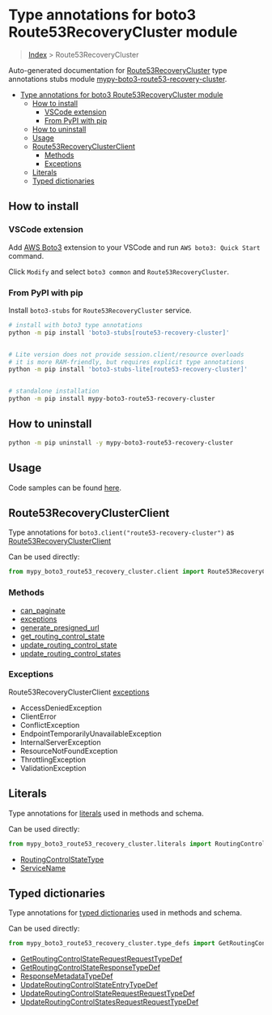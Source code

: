 <a id="type-annotations-for-boto3-route53recoverycluster-module"></a>

# Type annotations for boto3 Route53RecoveryCluster module

> [Index](..) > Route53RecoveryCluster

Auto-generated documentation for
[Route53RecoveryCluster](https://boto3.amazonaws.com/v1/documentation/api/latest/reference/services/route53-recovery-cluster.html#Route53RecoveryCluster)
type annotations stubs module
[mypy-boto3-route53-recovery-cluster](https://pypi.org/project/mypy-boto3-route53-recovery-cluster/).

- [Type annotations for boto3 Route53RecoveryCluster module](#type-annotations-for-boto3-route53recoverycluster-module)
  - [How to install](#how-to-install)
    - [VSCode extension](#vscode-extension)
    - [From PyPI with pip](#from-pypi-with-pip)
  - [How to uninstall](#how-to-uninstall)
  - [Usage](#usage)
  - [Route53RecoveryClusterClient](#route53recoveryclusterclient)
    - [Methods](#methods)
    - [Exceptions](#exceptions)
  - [Literals](#literals)
  - [Typed dictionaries](#typed-dictionaries)

<a id="how-to-install"></a>

## How to install

<a id="vscode-extension"></a>

### VSCode extension

Add
[AWS Boto3](https://marketplace.visualstudio.com/items?itemName=Boto3typed.boto3-ide)
extension to your VSCode and run `AWS boto3: Quick Start` command.

Click `Modify` and select `boto3 common` and `Route53RecoveryCluster`.

<a id="from-pypi-with-pip"></a>

### From PyPI with pip

Install `boto3-stubs` for `Route53RecoveryCluster` service.

```bash
# install with boto3 type annotations
python -m pip install 'boto3-stubs[route53-recovery-cluster]'


# Lite version does not provide session.client/resource overloads
# it is more RAM-friendly, but requires explicit type annotations
python -m pip install 'boto3-stubs-lite[route53-recovery-cluster]'


# standalone installation
python -m pip install mypy-boto3-route53-recovery-cluster
```

<a id="how-to-uninstall"></a>

## How to uninstall

```bash
python -m pip uninstall -y mypy-boto3-route53-recovery-cluster
```

<a id="usage"></a>

## Usage

Code samples can be found [here](./usage.md).

<a id="route53recoveryclusterclient"></a>

## Route53RecoveryClusterClient

Type annotations for `boto3.client("route53-recovery-cluster")` as
[Route53RecoveryClusterClient](./client.md)

Can be used directly:

```python
from mypy_boto3_route53_recovery_cluster.client import Route53RecoveryClusterClient
```

<a id="methods"></a>

### Methods

- [can_paginate](./client.md#can_paginate)
- [exceptions](./client.md#exceptions)
- [generate_presigned_url](./client.md#generate_presigned_url)
- [get_routing_control_state](./client.md#get_routing_control_state)
- [update_routing_control_state](./client.md#update_routing_control_state)
- [update_routing_control_states](./client.md#update_routing_control_states)

<a id="exceptions"></a>

### Exceptions

Route53RecoveryClusterClient [exceptions](./client.md#exceptions)

- AccessDeniedException
- ClientError
- ConflictException
- EndpointTemporarilyUnavailableException
- InternalServerException
- ResourceNotFoundException
- ThrottlingException
- ValidationException

<a id="literals"></a>

## Literals

Type annotations for [literals](./literals.md) used in methods and schema.

Can be used directly:

```python
from mypy_boto3_route53_recovery_cluster.literals import RoutingControlStateType, ...
```

- [RoutingControlStateType](./literals.md#routingcontrolstatetype)
- [ServiceName](./literals.md#servicename)

<a id="typed-dictionaries"></a>

## Typed dictionaries

Type annotations for [typed dictionaries](./type_defs.md) used in methods and
schema.

Can be used directly:

```python
from mypy_boto3_route53_recovery_cluster.type_defs import GetRoutingControlStateRequestRequestTypeDef, ...
```

- [GetRoutingControlStateRequestRequestTypeDef](./type_defs.md#getroutingcontrolstaterequestrequesttypedef)
- [GetRoutingControlStateResponseTypeDef](./type_defs.md#getroutingcontrolstateresponsetypedef)
- [ResponseMetadataTypeDef](./type_defs.md#responsemetadatatypedef)
- [UpdateRoutingControlStateEntryTypeDef](./type_defs.md#updateroutingcontrolstateentrytypedef)
- [UpdateRoutingControlStateRequestRequestTypeDef](./type_defs.md#updateroutingcontrolstaterequestrequesttypedef)
- [UpdateRoutingControlStatesRequestRequestTypeDef](./type_defs.md#updateroutingcontrolstatesrequestrequesttypedef)
